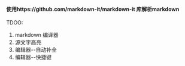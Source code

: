 #### 使用https://github.com/markdown-it/markdown-it 库解析markdown

TDOO:
 1. markdown 编译器
 2. 源文字高亮
 3. 编辑器--自动补全
 4. 编辑器--快捷键
